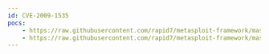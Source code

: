```yaml
---
id: CVE-2009-1535
pocs:
    - https://raw.githubusercontent.com/rapid7/metasploit-framework/master/modules/auxiliary/scanner/http/dir_webdav_unicode_bypass.rb
    - https://raw.githubusercontent.com/rapid7/metasploit-framework/master/modules/auxiliary/scanner/http/ms09_020_webdav_unicode_bypass.rb
---
```

